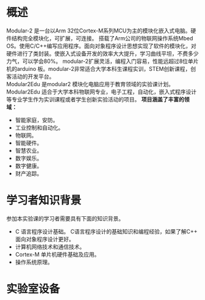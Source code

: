 # 概述 
Modular-2 是一台以Arm 32位Cortex-M系列MCU为主的模块化嵌入式电脑。硬件结构完全模块化，可扩展，可连接。 搭载了Arm公司的物联网操作系统Mbed OS。使用C/C++编写应用程序。面向对象程序设计思想实现了软件的模块化，对硬件进行了类封装。使嵌入式设备开发的效率大大提升，学习曲线平坦，不费多少力气，可以学会80%。 modular-2扩展灵活，编程入门容易，性能远超过8位单片机的arduino 板。modular-2非常适合大学本科生课程实训，STEM创新课程，创客活动的开发平台。    
Modular2Edu 是modular2 模块化电脑应用于教育领域的实验课计划。Modular2Edu 适合于大学本科物联网专业，电子工程，自动化，嵌入式程序设计等专业学生作为实训课程或者学生创新实验活动的项目。 
**项目涵盖了丰富的领域：**
+ 智能家庭，安防。 
+ 工业控制和自动化。
+ 物联网。  
+ 智能硬件。 
+ 智慧农业。 
+ 数字娱乐。 
+ 数字健康。 
+ 财产追踪。
# 学习者知识背景
参加本实验课的学习者需要具有下面的知识背景。 
+ C 语言程序设计基础。 
 C语言程序设计的基础知识和编程经验，如果了解C++ 面向对象程序设计更好。 
+ 计算机网络技术和通信技术。 
+ Cortex-M 单片机硬件基础及应用。 
+ 操作系统原理。 
# 实验室设备 


